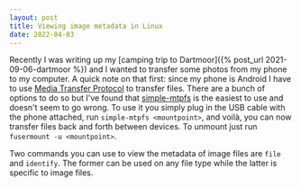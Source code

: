```yaml
---
layout: post
title: Viewing image metadata in Linux
date: 2022-04-03
---
```


Recently I was writing up my [camping trip to Dartmoor]({% post_url
2021-09-06-dartmoor %}) and I wanted to transfer some photos from my phone
to my computer. A quick note on that first: since my phone is Android I have to
use [Media Transfer
Protocol](https://wiki.archlinux.org/title/Media_Transfer_Protocol) to transfer
files. There are a bunch of options to do so but I've found that
[simple-mtpfs](https://github.com/phatina/simple-mtpfs) is the easiest to use
and doesn't seem to go wrong. To use it you simply plug in the USB cable with
the phone attached, run `simple-mtpfs <mountpoint>`, and voilà, you can now
transfer files back and forth between devices. To unmount just run `fusermount
-u <mountpoint>`.

Two commands you can use to view the metadata of image files are `file` and
`identify`. The former can be used on any file type while the latter is
specific to image files.

